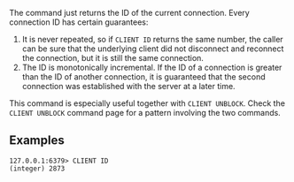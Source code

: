The command just returns the ID of the current connection. Every connection
ID has certain guarantees:

1. It is never repeated, so if `CLIENT ID` returns the same number, the caller can be sure that the underlying client did not disconnect and reconnect the connection, but it is still the same connection.
2. The ID is monotonically incremental. If the ID of a connection is greater than the ID of another connection, it is guaranteed that the second connection was established with the server at a later time.

This command is especially useful together with `CLIENT UNBLOCK`.
Check the `CLIENT UNBLOCK` command page for a pattern involving the two commands.

## Examples

```valkey-cli
127.0.0.1:6379> CLIENT ID
(integer) 2873
```
